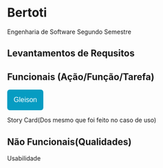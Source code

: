 # Bertoti
Engenharia de Software Segundo Semestre

## Levantamentos de Requsitos

## Funcionais (Ação/Função/Tarefa) 
 <a href="https://github.com/Daniloel/Bertoti/blob/main/Engenharia%20de%20Software/CasodeUso.png"><button style="background: #069cc2; border-radius: 6px; padding: 15px; cursor: pointer; color: #fff; border: none; font-size: 16px;">Gleison</button></a>
  
  Story Card(Dos mesmo que foi feito no caso de uso)
  

## Não Funcionais(Qualidades)
  Usabilidade

